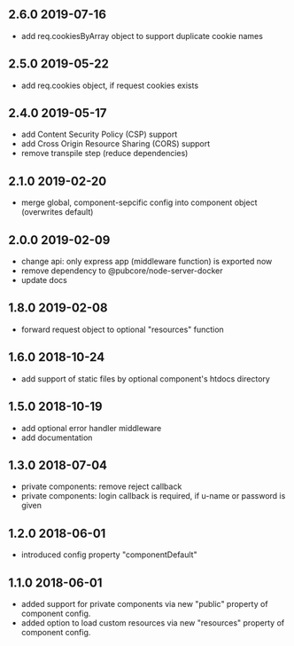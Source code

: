 ## 2.6.0 2019-07-16
* add req.cookiesByArray object to support duplicate cookie names

## 2.5.0 2019-05-22
* add req.cookies object, if request cookies exists

## 2.4.0 2019-05-17
* add Content Security Policy (CSP) support
* add Cross Origin Resource Sharing (CORS) support
* remove transpile step (reduce dependencies)

## 2.1.0 2019-02-20
* merge global, component-sepcific config into component object (overwrites default)

## 2.0.0 2019-02-09
* change api: only express app (middleware function) is exported now
* remove dependency to @pubcore/node-server-docker
* update docs

## 1.8.0 2019-02-08
* forward request object to optional "resources" function

## 1.6.0 2018-10-24
* add support of static files by optional component's htdocs directory

## 1.5.0 2018-10-19
* add optional error handler middleware
* add documentation

## 1.3.0 2018-07-04
* private components: remove reject callback
* private components: login callback is required, if u-name or password is given

## 1.2.0 2018-06-01
* introduced config property "componentDefault"

## 1.1.0 2018-06-01
* added support for private components via new "public" property of component config.
* added option to load custom resources via new "resources" property of component config.
